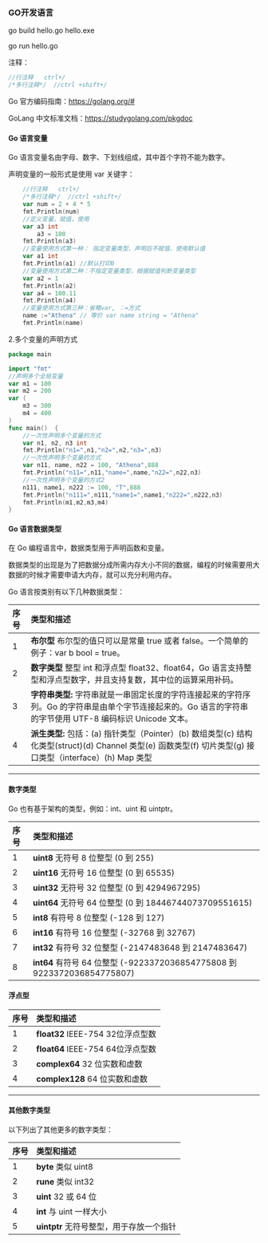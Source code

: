 ### GO开发语言

go build hello.go  hello.exe

go run hello.go

注释：

```go
//行注释   ctrl+/
/*多行注释*/  //ctrl +shift+/
```

Go 官方编码指南：https://golang.org/#

GoLang 中文标准文档：https://studygolang.com/pkgdoc

#### Go 语言变量

Go 语言变量名由字母、数字、下划线组成，其中首个字符不能为数字。

声明变量的一般形式是使用 var 关键字：

```go
	//行注释   ctrl+/
	/*多行注释*/  //ctrl +shift+/
	var num = 2 + 4 * 5
	fmt.Println(num)
	//定义变量，赋值，使用
	var a3 int
	    a3 = 100
	fmt.Println(a3)
	//变量使用方式第一种： 指定变量类型，声明后不赋值，使用默认值
	var a1 int
	fmt.Println(a1) //默认打印0
	//变量使用方式第二种：不指定变量类型，根据赋值判断变量类型
	var a2 = 1
	fmt.Println(a2)
	var a4 = 100.11
	fmt.Println(a4)
	//变量使用方式第三种：省略var, ：=方式
	name :="Athena" // 等价 var name string = "Athena"
	fmt.Println(name)
```

2.多个变量的声明方式

```go
package main

import "fmt"
//声明多个全局变量
var m1 = 100
var m2 = 200
var (
	m3 = 300
	m4 = 400
)
func main()  {
	//一次性声明多个变量的方式
	var n1, n2, n3 int
	fmt.Println("n1=",n1,"n2=",n2,"n3=",n3)
	//一次性声明多个变量的方式
	var n11, name, n22 = 100, "Athena",888
	fmt.Println("n11=",n11,"name=",name,"n22=",n22,n3)
	//一次性声明多个变量的方式2
	n111, name1, n222 := 100, "T",888
	fmt.Println("n111=",n111,"name1=",name1,"n222=",n222,n3)
    fmt.Println(m1,m2,m3,m4)
}

```

#### Go 语言数据类型

在 Go 编程语言中，数据类型用于声明函数和变量。

数据类型的出现是为了把数据分成所需内存大小不同的数据，编程的时候需要用大数据的时候才需要申请大内存，就可以充分利用内存。

Go 语言按类别有以下几种数据类型：

| 序号 | 类型和描述                                                   |
| :--- | :----------------------------------------------------------- |
| 1    | **布尔型** 布尔型的值只可以是常量 true 或者 false。一个简单的例子：var b bool = true。 |
| 2    | **数字类型** 整型 int 和浮点型 float32、float64，Go 语言支持整型和浮点型数字，并且支持复数，其中位的运算采用补码。 |
| 3    | **字符串类型:** 字符串就是一串固定长度的字符连接起来的字符序列。Go 的字符串是由单个字节连接起来的。Go 语言的字符串的字节使用 UTF-8 编码标识 Unicode 文本。 |
| 4    | **派生类型:** 包括：(a) 指针类型（Pointer）(b) 数组类型(c) 结构化类型(struct)(d) Channel 类型(e) 函数类型(f) 切片类型(g) 接口类型（interface）(h) Map 类型 |

------

#### 数字类型

Go 也有基于架构的类型，例如：int、uint 和 uintptr。

| 序号 | 类型和描述                                                   |
| :--- | :----------------------------------------------------------- |
| 1    | **uint8** 无符号 8 位整型 (0 到 255)                         |
| 2    | **uint16** 无符号 16 位整型 (0 到 65535)                     |
| 3    | **uint32** 无符号 32 位整型 (0 到 4294967295)                |
| 4    | **uint64** 无符号 64 位整型 (0 到 18446744073709551615)      |
| 5    | **int8** 有符号 8 位整型 (-128 到 127)                       |
| 6    | **int16** 有符号 16 位整型 (-32768 到 32767)                 |
| 7    | **int32** 有符号 32 位整型 (-2147483648 到 2147483647)       |
| 8    | **int64** 有符号 64 位整型 (-9223372036854775808 到 9223372036854775807) |

#### 浮点型

| 序号 | 类型和描述                        |
| :--- | :-------------------------------- |
| 1    | **float32** IEEE-754 32位浮点型数 |
| 2    | **float64** IEEE-754 64位浮点型数 |
| 3    | **complex64** 32 位实数和虚数     |
| 4    | **complex128** 64 位实数和虚数    |

------

#### 其他数字类型

以下列出了其他更多的数字类型：

| 序号 | 类型和描述                               |
| :--- | :--------------------------------------- |
| 1    | **byte** 类似 uint8                      |
| 2    | **rune** 类似 int32                      |
| 3    | **uint** 32 或 64 位                     |
| 4    | **int** 与 uint 一样大小                 |
| 5    | **uintptr** 无符号整型，用于存放一个指针 |

